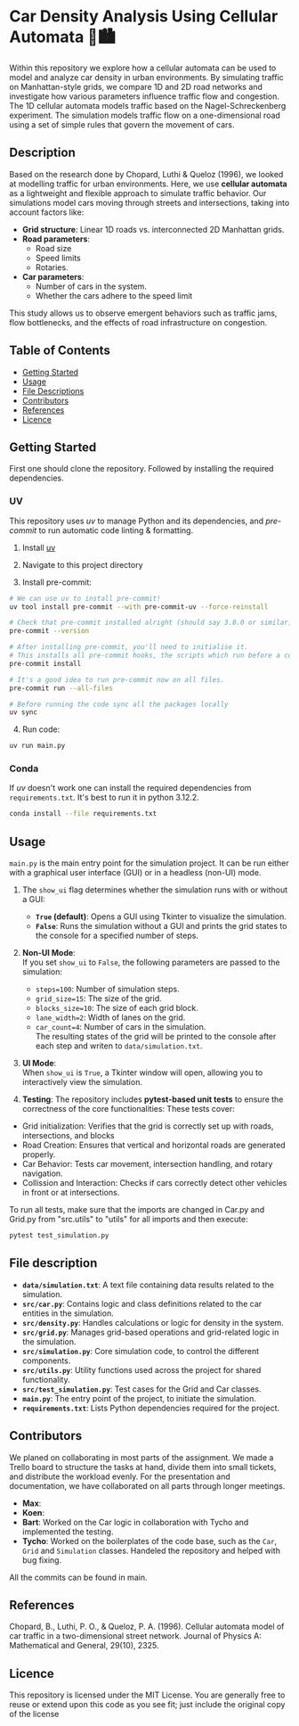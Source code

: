 # Car Density Analysis Using Cellular Automata 🚗🏙️
Within this repository we explore how a cellular automata can be used to model and analyze car density in urban environments.
By simulating traffic on Manhattan-style grids, we compare 1D and 2D road networks and investigate how various parameters influence traffic flow and congestion.  
The 1D cellular automata models traffic based on the Nagel-Schreckenberg experiment. The simulation models traffic flow on a one-dimensional road using a set of simple rules that govern the movement of cars.

## Description
Based on the research done by Chopard, Luthi & Queloz (1996), we looked at modelling traffic for urban environments. Here, we use **cellular automata** as a lightweight and flexible approach to simulate traffic behavior. Our simulations model cars moving through streets and intersections, taking into account factors like:  

- **Grid structure**: Linear 1D roads vs. interconnected 2D Manhattan grids.  
- **Road parameters**: 
    - Road size 
    - Speed limits
    - Rotaries.  
- **Car parameters**: 
    - Number of cars in the system.
    - Whether the cars adhere to the speed limit

This study allows us to observe emergent behaviors such as traffic jams, flow bottlenecks, and the effects of road infrastructure on congestion.

## Table of Contents

- [Getting Started](#getting-started)
- [Usage](#usage)
- [File Descriptions](#file-descriptions)
- [Contributors](#contributors)
- [References](#references)
- [Licence](#licence)

## Getting Started

First one should clone the repository. Followed by installing the required dependencies.

### UV
This repository uses _uv_ to manage Python and its dependencies, and _pre-commit_ to run
automatic code linting & formatting.

1. Install [uv](https://github.com/astral-sh/uv)

2. Navigate to this project directory

3. Install pre-commit:

```zsh
# We can use uv to install pre-commit!
uv tool install pre-commit --with pre-commit-uv --force-reinstall

# Check that pre-commit installed alright (should say 3.8.0 or similar)
pre-commit --version

# After installing pre-commit, you'll need to initialise it.
# This installs all pre-commit hooks, the scripts which run before a commit.
pre-commit install

# It's a good idea to run pre-commit now on all files.
pre-commit run --all-files

# Before running the code sync all the packages locally
uv sync
```

4. Run code:

```zsh
uv run main.py
```
### Conda 
If _uv_ doesn't work one can install the required dependencies from `requirements.txt`. It's best to run it in python 3.12.2.

```zsh
conda install --file requirements.txt
```

## Usage
`main.py` is the main entry point for the simulation project. It can be run either with a graphical user interface (GUI) or in a headless (non-UI) mode.


1. The `show_ui` flag determines whether the simulation runs with or without a GUI:
    - **`True` (default)**: Opens a GUI using Tkinter to visualize the simulation.
    - **`False`**: Runs the simulation without a GUI and prints the grid states to the console for a specified number of steps.

2. **Non-UI Mode**:  
   If you set `show_ui` to `False`, the following parameters are passed to the simulation:
   - `steps=100`: Number of simulation steps.
   - `grid_size=15`: The size of the grid.
   - `blocks_size=10`: The size of each grid block.
   - `lane_width=2`: Width of lanes on the grid.
   - `car_count=4`: Number of cars in the simulation.  
   The resulting states of the grid will be printed to the console after each step and writen to `data/simulation.txt`.

3. **UI Mode**:  
   When `show_ui` is `True`, a Tkinter window will open, allowing you to interactively view the simulation.

4. **Testing**:
    The repository includes **pytest-based unit tests** to ensure the correctness of the core functionalities: These tests cover:
- Grid initialization: Verifies that the grid is correctly set up with roads, intersections, and blocks
- Road Creation: Ensures that vertical and horizontal roads are generated properly.
- Car Behavior: Tests car movement, intersection handling, and rotary navigation.
- Collission and Interaction: Checks if cars correctly detect other vehicles in front or at intersections.

To run all tests, make sure that the imports are changed in Car.py and Grid.py from "src.utils" to "utils" for all imports and then execute:
```zsh
pytest test_simulation.py
```

## File description
- **`data/simulation.txt`**: A text file containing data results related to the simulation.
- **`src/car.py`**: Contains logic and class definitions related to the car entities in the simulation.
- **`src/density.py`**: Handles calculations or logic for density in the system.
- **`src/grid.py`**: Manages grid-based operations and grid-related logic in the simulation.
- **`src/simulation.py`**: Core simulation code, to control the different components.
- **`src/utils.py`**: Utility functions used across the project for shared functionality.
- **`src/test_simulation.py`**: Test cases for the Grid and Car classes.
- **`main.py`**: The entry point of the project, to initiate the simulation.
- **`requirements.txt`**: Lists Python dependencies required for the project.


## Contributors

We planed on collaborating in most parts of the assignment. We made a Trello board to structure the tasks at hand, divide them into small tickets, and distribute the workload evenly. For the presentation and documentation, we have collaborated on all parts through longer meetings.


- **Max**:
- **Koen**:
- **Bart**: Worked on the Car logic in collaboration with Tycho and implemented the testing.
- **Tycho**: Worked on the boilerplates of the code base, such as the `Car`, `Grid` and `Simulation` classes. Handeled the repository and helped with bug fixing.

All the commits can be found in main.


## References
Chopard, B., Luthi, P. O., & Queloz, P. A. (1996). Cellular automata model of car traffic in a two-dimensional street network. Journal of Physics A: Mathematical and General, 29(10), 2325.

## Licence
This repository is licensed under the MIT License. You are generally free to reuse or extend upon this code as you see fit; just include the original copy of the license
